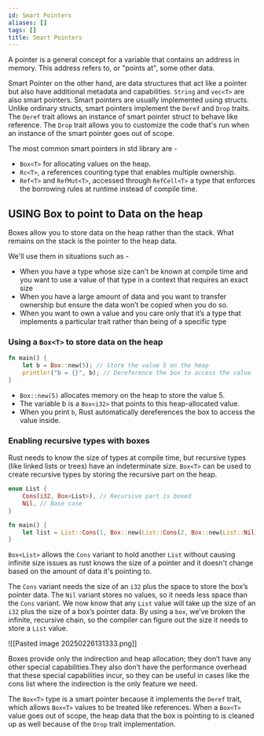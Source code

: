 ```yaml
---
id: Smart Pointers
aliases: []
tags: []
title: Smart Pointers
---
```


A pointer is a general concept for a variable that contains an address in memory. This address refers to, or "points at", some other data.

Smart Pointer on the other hand, are data structures that act like a pointer but also have additional metadata and capabilities. `String` and `vec<T>` are also smart pointers. Smart pointers are usually implemented using structs. Unlike ordinary structs, smart pointers implement the `Deref` and `Drop` traits. The `Deref` trait allows an instance of smart pointer struct to behave like reference. The `Drop` trait allows you to customize the code that's run when an instance of the smart pointer goes out of scope.

The most common smart pointers in std library are - 
- `Box<T>` for allocating values on the heap.
- `Rc<T>`, a references counting type that enables multiple ownership.
- `Ref<T>` and `RefMut<T>`, accessed through `RefCell<T>` a type that enforces the borrowing rules at runtime instead of compile time.

## **USING Box<T> to point to Data on the heap**
Boxes allow you to store data on the heap rather than the stack. What remains on the stack is the pointer to the heap data.

We'll use them in situations such as - 
- When you have a type whose size can’t be known at compile time and you want to use a value of that type in a context that requires an exact size
- When you have a large amount of data and you want to transfer ownership but ensure the data won’t be copied when you do so.
- When you want to own a value and you care only that it’s a type that implements a particular trait rather than being of a specific type

### **Using a `Box<T>` to store data on the heap**
```rust
fn main() {
    let b = Box::new(5); // Store the value 5 on the heap
    println!("b = {}", b); // Dereference the box to access the value
}
```
- `Box::new(5)` allocates memory on the heap to store the value 5.
- The variable b is a `Box<i32>` that points to this heap-allocated value.
- When you print `b`, Rust automatically dereferences the box to access the value inside.

### **Enabling recursive types with boxes**
Rust needs to know the size of types at compile time, but recursive types (like linked lists or trees) have an indeterminate size. `Box<T>` can be used to create recursive types by storing the recursive part on the heap.

```rust
enum List {
    Cons(i32, Box<List>), // Recursive part is boxed
    Nil, // Base case
}

fn main() {
    let list = List::Cons(1, Box::new(List::Cons(2, Box::new(List::Nil))));
}
```

`Box<List>` allows the `Cons` variant to hold another `List` without causing infinite size issues as rust knows the size of a pointer and it  doesn't change based on the amount of data it's pointing to.

The `Cons` variant needs the size of an `i32` plus the space to store the box’s pointer data. The `Nil` variant stores no values, so it needs less space than the `Cons` variant. We now know that any `List` value will take up the size of an `i32` plus the size of a box’s pointer data. By using a `box`, we’ve broken the infinite, recursive chain, so the compiler can figure out the size it needs to store a `List` value.

![[Pasted image 20250226131333.png]]

Boxes provide only the indirection and heap allocation; they don’t have any other special capabilities.They also don’t have the performance overhead that these special capabilities incur, so they can be useful in cases like the cons list where the indirection is the only feature we need.

The `Box<T>` type is a smart pointer because it implements the `Deref` trait, which allows `Box<T>` values to be treated like references. When a `Box<T>` value goes out of scope, the heap data that the box is pointing to is cleaned up as well because of the `Drop` trait implementation. 
